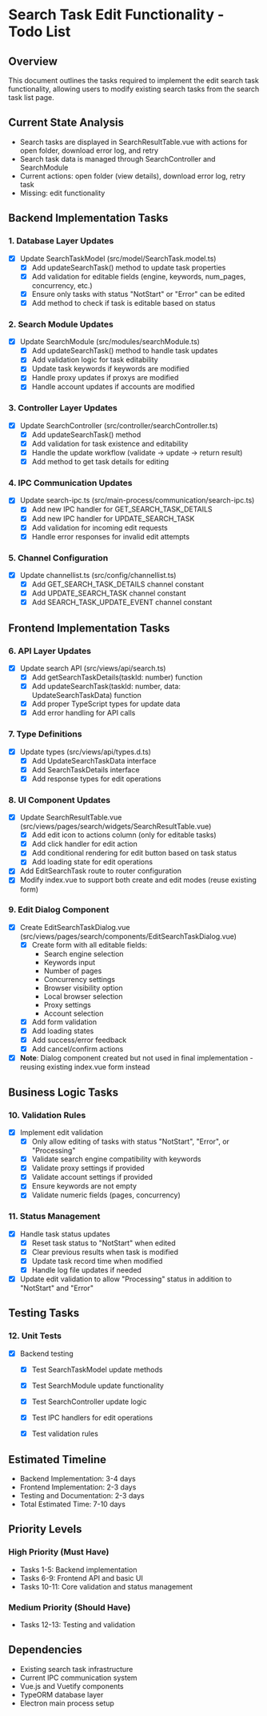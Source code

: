 # Search Task Edit Functionality - Todo List

## Overview
This document outlines the tasks required to implement the edit search task functionality, allowing users to modify existing search tasks from the search task list page.

## Current State Analysis
- Search tasks are displayed in SearchResultTable.vue with actions for open folder, download error log, and retry
- Search task data is managed through SearchController and SearchModule
- Current actions: open folder (view details), download error log, retry task
- Missing: edit functionality

## Backend Implementation Tasks

### 1. Database Layer Updates
- [x] Update SearchTaskModel (src/model/SearchTask.model.ts)
  - [x] Add updateSearchTask() method to update task properties
  - [x] Add validation for editable fields (engine, keywords, num_pages, concurrency, etc.)
  - [x] Ensure only tasks with status "NotStart" or "Error" can be edited
  - [x] Add method to check if task is editable based on status

### 2. Search Module Updates
- [x] Update SearchModule (src/modules/searchModule.ts)
  - [x] Add updateSearchTask() method to handle task updates
  - [x] Add validation logic for task editability
  - [x] Update task keywords if keywords are modified
  - [x] Handle proxy updates if proxys are modified
  - [x] Handle account updates if accounts are modified

### 3. Controller Layer Updates
- [x] Update SearchController (src/controller/searchController.ts)
  - [x] Add updateSearchTask() method
  - [x] Add validation for task existence and editability
  - [x] Handle the update workflow (validate → update → return result)
  - [x] Add method to get task details for editing

### 4. IPC Communication Updates
- [x] Update search-ipc.ts (src/main-process/communication/search-ipc.ts)
  - [x] Add new IPC handler for GET_SEARCH_TASK_DETAILS
  - [x] Add new IPC handler for UPDATE_SEARCH_TASK
  - [x] Add validation for incoming edit requests
  - [x] Handle error responses for invalid edit attempts

### 5. Channel Configuration
- [x] Update channellist.ts (src/config/channellist.ts)
  - [x] Add GET_SEARCH_TASK_DETAILS channel constant
  - [x] Add UPDATE_SEARCH_TASK channel constant
  - [x] Add SEARCH_TASK_UPDATE_EVENT channel constant

## Frontend Implementation Tasks

### 6. API Layer Updates
- [x] Update search API (src/views/api/search.ts)
  - [x] Add getSearchTaskDetails(taskId: number) function
  - [x] Add updateSearchTask(taskId: number, data: UpdateSearchTaskData) function
  - [x] Add proper TypeScript types for update data
  - [x] Add error handling for API calls

### 7. Type Definitions
- [x] Update types (src/views/api/types.d.ts)
  - [x] Add UpdateSearchTaskData interface
  - [x] Add SearchTaskDetails interface
  - [x] Add response types for edit operations

### 8. UI Component Updates
- [x] Update SearchResultTable.vue (src/views/pages/search/widgets/SearchResultTable.vue)
  - [x] Add edit icon to actions column (only for editable tasks)
  - [x] Add click handler for edit action
  - [x] Add conditional rendering for edit button based on task status
  - [x] Add loading state for edit operations
- [x] Add EditSearchTask route to router configuration
- [x] Modify index.vue to support both create and edit modes (reuse existing form)

### 9. Edit Dialog Component
- [x] Create EditSearchTaskDialog.vue (src/views/pages/search/components/EditSearchTaskDialog.vue)
  - [x] Create form with all editable fields:
    - Search engine selection
    - Keywords input
    - Number of pages
    - Concurrency settings
    - Browser visibility option
    - Local browser selection
    - Proxy settings
    - Account selection
  - [x] Add form validation
  - [x] Add loading states
  - [x] Add success/error feedback
  - [x] Add cancel/confirm actions
- [x] **Note**: Dialog component created but not used in final implementation - reusing existing index.vue form instead

## Business Logic Tasks

### 10. Validation Rules
- [x] Implement edit validation
  - [x] Only allow editing of tasks with status "NotStart", "Error", or "Processing"
  - [x] Validate search engine compatibility with keywords
  - [x] Validate proxy settings if provided
  - [x] Validate account settings if provided
  - [x] Ensure keywords are not empty
  - [x] Validate numeric fields (pages, concurrency)

### 11. Status Management
- [x] Handle task status updates
  - [x] Reset task status to "NotStart" when edited
  - [x] Clear previous results when task is modified
  - [x] Update task record time when modified
  - [x] Handle log file updates if needed
- [x] Update edit validation to allow "Processing" status in addition to "NotStart" and "Error"

## Testing Tasks

### 12. Unit Tests
- [x] Backend testing
  - [x] Test SearchTaskModel update methods
  - [x] Test SearchModule update functionality
  - [x] Test SearchController update logic
  - [x] Test IPC handlers for edit operations
  - [x] Test validation rules


## Estimated Timeline
- Backend Implementation: 3-4 days
- Frontend Implementation: 2-3 days
- Testing and Documentation: 2-3 days
- Total Estimated Time: 7-10 days

## Priority Levels

### High Priority (Must Have)
- Tasks 1-5: Backend implementation
- Tasks 6-9: Frontend API and basic UI
- Tasks 10-11: Core validation and status management

### Medium Priority (Should Have)
- Tasks 12-13: Testing and validation

## Dependencies
- Existing search task infrastructure
- Current IPC communication system
- Vue.js and Vuetify components
- TypeORM database layer
- Electron main process setup
